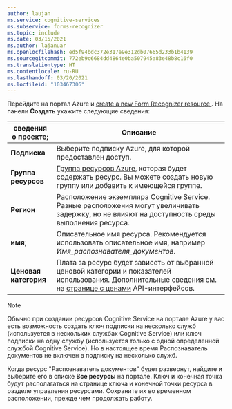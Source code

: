 ```yaml
---
author: laujan
ms.service: cognitive-services
ms.subservice: forms-recognizer
ms.topic: include
ms.date: 03/15/2021
ms.author: lajanuar
ms.openlocfilehash: ed5f94bdc372e317e9e312db07665d233b1b4139
ms.sourcegitcommit: 772eb9c6684dd4864e0ba507945a83e48b8c16f0
ms.translationtype: HT
ms.contentlocale: ru-RU
ms.lasthandoff: 03/20/2021
ms.locfileid: "103467306"
---
```

Перейдите на портал Azure и <a href="https://ms.portal.azure.com/#create/Microsoft.CognitiveServicesFormRecognizer" title="создайте ресурс Распознавателя документов" target="_blank">create a new Form Recognizer resource </a>. На панели **Создать** укажите следующие сведения:

| сведения о проекте;   | Описание   |
|--|--|
| **Подписка** | Выберите подписку Azure, для которой предоставлен доступ. |
| **Группа ресурсов** | [Группа ресурсов Azure](/azure/cloud-adoption-framework/govern/resource-consistency/resource-access-management#what-is-an-azure-resource-group), которая будет содержать ресурс. Вы можете создать новую группу или добавить к имеющейся группе. |
| **Регион** | Расположение экземпляра Cognitive Service. Разные расположения могут увеличивать задержку, но не влияют на доступность среды выполнения ресурса. |
| **имя**; | Описательное имя ресурса. Рекомендуется использовать описательное имя, например *Имя_распознавателя_документов*. |
| **Ценовая категория** | Плата за ресурс будет зависеть от выбранной ценовой категории и показателей использования. Дополнительные сведения см. на [странице с ценами](https://azure.microsoft.com/pricing/details/cognitive-services/) API-интерфейсов.

> [!NOTE]
> Обычно при создании ресурсов Cognitive Service на портале Azure у вас есть возможность создать ключ подписки на несколько служб (используется в нескольких службах Cognitive Service) или ключ подписки на одну службу (используется только с одной определенной службой Cognitive Service). Но в настоящее время Распознаватель документов не включен в подписку на несколько служб.

Когда ресурс "Распознаватель документов" будет развернут, найдите и выберите его в списке **Все ресурсы** на портале. Ключ и конечная точка будут располагаться на странице ключа и конечной точки ресурса в разделе управления ресурсами. Сохраните их во временном расположении, прежде чем продолжать работу.
